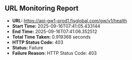 ## URL Monitoring Report

- **URL:** https://api-gw1-prod1.fisglobal.com/gw/v1/health
- **Start Time:** 2025-09-16T07:41:05.433144
- **End Time:** 2025-09-16T07:41:06.352512
- **Total Time Taken:** 0.919368 seconds
- **HTTP Status Code:** 403
- **Status:** Failure
- **Failure Reason:** HTTP Status Code: 403
